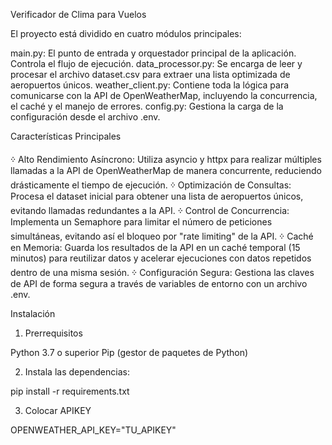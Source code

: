 Verificador de Clima para Vuelos

El proyecto está dividido en cuatro módulos principales:

main.py: El punto de entrada y orquestador principal de la aplicación. Controla el flujo de ejecución.
data_processor.py: Se encarga de leer y procesar el archivo dataset.csv para extraer una lista optimizada de aeropuertos únicos.
weather_client.py: Contiene toda la lógica para comunicarse con la API de OpenWeatherMap, incluyendo la concurrencia, el caché y el manejo de errores.
config.py: Gestiona la carga de la configuración desde el archivo .env.

Características Principales

᠅ Alto Rendimiento Asíncrono: Utiliza asyncio y httpx para realizar múltiples llamadas a la API de OpenWeatherMap de manera concurrente, reduciendo drásticamente el tiempo de ejecución.
᠅ Optimización de Consultas: Procesa el dataset inicial para obtener una lista de aeropuertos únicos, evitando llamadas redundantes a la API.
᠅ Control de Concurrencia: Implementa un Semaphore para limitar el número de peticiones simultáneas, evitando así el bloqueo por "rate limiting" de la API.
᠅ Caché en Memoria: Guarda los resultados de la API en un caché temporal (15 minutos) para reutilizar datos y acelerar ejecuciones con datos repetidos dentro de una misma sesión.
᠅ Configuración Segura: Gestiona las claves de API de forma segura a través de variables de entorno con un archivo .env.

Instalación

1. Prerrequisitos

Python 3.7 o superior
Pip (gestor de paquetes de Python)

2. Instala las dependencias:

pip install -r requirements.txt

3. Colocar APIKEY

OPENWEATHER_API_KEY="TU_APIKEY"